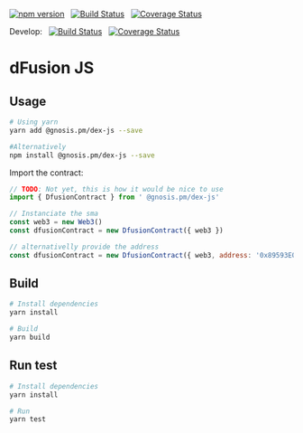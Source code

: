 [![npm version](https://img.shields.io/npm/v/@gnosis.pm/dex-js.svg?style=flat)](https://npmjs.org/package/@gnosis.pm/dex-js 'View this project on npm')
&nbsp;
[![Build Status](https://travis-ci.org/gnosis/dex-js.svg?branch=develop)](https://travis-ci.org/gnosis/dex-js)
&nbsp;
[![Coverage Status](https://coveralls.io/repos/github/gnosis/dex-js/badge.svg?branch=master)](https://coveralls.io/github/gnosis/dex-js?branch=master)

Develop:
&nbsp;
[![Build Status](https://travis-ci.org/gnosis/dex-js.svg?branch=develop)](https://travis-ci.org/gnosis/dex-js)
&nbsp;
[![Coverage Status](https://coveralls.io/repos/github/gnosis/dex-js/badge.svg?branch=develop)](https://coveralls.io/github/gnosis/dex-js?branch=develop)

# dFusion JS

## Usage

```bash
# Using yarn
yarn add @gnosis.pm/dex-js --save

#Alternatively
npm install @gnosis.pm/dex-js --save
```

Import the contract:

```js
// TODO: Not yet, this is how it would be nice to use
import { DfusionContract } from ' @gnosis.pm/dex-js'

// Instanciate the sma
const web3 = new Web3()
const dfusionContract = new DfusionContract({ web3 })

// alternativelly provide the address
const dfusionContract = new DfusionContract({ web3, address: '0x89593E017D4A88c60347257DAfB95384a422da09' })
```

## Build

```bash
# Install dependencies
yarn install

# Build
yarn build
```

## Run test

```bash
# Install dependencies
yarn install

# Run
yarn test
```
